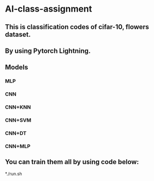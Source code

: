 # AI-class-assignment


## This is classification codes of cifar-10, flowers dataset.
## By using Pytorch Lightning.


## Models
### MLP
### CNN
### CNN+KNN
### CNN+SVM
### CNN+DT
### CNN+MLP

## You can train them all by using code below:
*./run.sh

